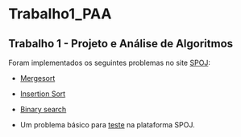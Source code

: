 # Trabalho1_PAA
## Trabalho 1 - Projeto e Análise de Algoritmos 

Foram implementados os seguintes problemas no site [SPOJ](https://www.spoj.com/):

- [Mergesort](http://www.spoj.com/problems/MERGSORT/)

- [Insertion Sort](http://www.spoj.com/problems/CODESPTB/)

- [Binary search](http://www.spoj.com/problems/BSEARCH1/)

- Um problema básico para [teste](https://www.spoj.com/problems/TEST/) na plataforma SPOJ.
